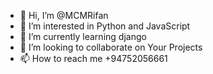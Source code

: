 - 👋 Hi, I’m @MCMRifan
- 👀 I’m interested in Python and JavaScript
- 🌱 I’m currently learning django
- 💞️ I’m looking to collaborate on Your Projects
- 📫 How to reach me +94752056661

<!---
MCMRifan/MCMRifan is a ✨ special ✨ repository because its `README.md` (this file) appears on your GitHub profile.
You can click the Preview link to take a look at your changes.
--->
